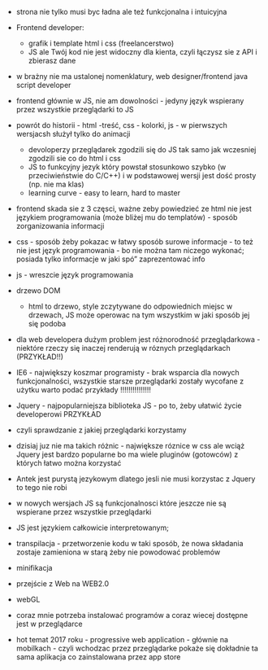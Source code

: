 - strona nie tylko musi byc ładna ale też funkcjonalna i intuicyjna
- Frontend developer:
	- grafik i template html i css (freelancerstwo)
	- JS ale Twój kod nie jest widoczny dla kienta, czyli łączysz sie z API i zbierasz dane
- w brażny nie ma ustalonej nomenklatury, web designer/frontend java script developer
- frontend głównie w JS, nie am dowolności - jedyny język wspierany przez wszystkie przeglądarki to JS
- powrót do historii - html -treść, css - kolorki, js - w pierwszych wersjacsh służył tylko do animacji
	- devoloperzy przeglądarek zgodzili się do JS tak samo jak wczesniej zgodzili sie co do html i css
	- JS to funkcyjny jezyk który powstał stosunkowo szybko (w przeciwieństwie do C/C++) i w podstawowej wersji jest dość prosty (np. nie ma klas)
	- learning curve - easy to learn, hard to master
- frontend skada sie z 3 częsci, ważne zeby powiedzieć ze html nie jest językiem programowania (może bliżej mu do templatów) - sposób zorganizowania informacji
- css - sposób żeby pokazac w łatwy sposób surowe informacje - to też nie jest język programowania - bo nie można tam niczego wykonać; posiada tylko informacje w jaki spó” zaprezentować info
- js - wreszcie język programowania

- drzewo DOM
	- html to drzewo, style zczytywane do odpowiednich miejsc  w drzewach, JS może operowac na tym wszystkim w jaki sposób jej się podoba
- dla web developera dużym problem jest różnorodność przeglądarkowa - niektóre rzeczy się inaczej renderują w róznych przeglądarkach (PRZYKŁAD!!)
- IE6 - największy koszmar programisty - brak wsparcia dla nowych funkcjonalności, wszystkie starsze przeglądarki zostały wycofane z użytku
warto podać przykłady !!!!!!!!!!!!!!!
- Jquery - najpopularniejsza biblioteka JS - po to, żeby ułatwić życie developerowi
PRZYKŁAD
- czyli sprawdzanie z jakiej przeglądarki korzystamy
- dzisiaj juz nie ma takich różnic - największe róznice w css ale wciąż Jquery jest bardzo popularne bo ma wiele pluginów (gotowców) z których łatwo można korzystać
- Antek jest purystą jezykowym dlatego jesli nie musi korzystac z Jquery to tego nie robi
- w nowych wersjach JS są funkcjonalnosci które jeszcze nie są wspierane przez wszystkie przeglądarki
- JS jest językiem całkowicie interpretowanym; 
- transpilacja - przetworzenie kodu w taki sposób, że nowa składania zostaje zamieniona w starą żeby nie powodować problemów
- minifikacja 
- przejście z Web na WEB2.0
- webGL
- coraz mnie potrzeba instalować programów a coraz wiecej dostępne jest w przeglądarce
- hot temat 2017 roku - progressive web application - głównie na mobilkach - czyli wchodzac przez przeglądarke pokaże się dokładnie ta sama aplikacja co zainstalowana przez app store
